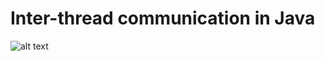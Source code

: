 # Inter-thread communication in Java



![alt text](https://github.com/AhmedElshiekh/inter_thread_java/blob/master/map.png)
